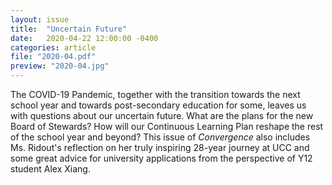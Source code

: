 ```yaml
---
layout: issue
title:  "Uncertain Future"
date:   2020-04-22 12:00:00 -0400
categories: article
file: "2020-04.pdf"
preview: "2020-04.jpg"
---
```


The COVID-19 Pandemic, together with the transition towards the next school year and towards post-secondary education for some, leaves us with questions about our uncertain future. What are the plans for the new Board of Stewards? How will our Continuous Learning Plan reshape the rest of the school year and beyond? This issue of *Convergence* also includes Ms. Ridout's reflection on her truly inspiring 28-year journey at UCC and some great advice for university applications from the perspective of Y12 student Alex Xiang. 
